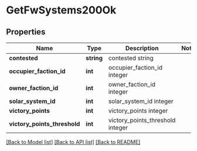 # GetFwSystems200Ok

## Properties
Name | Type | Description | Notes
------------ | ------------- | ------------- | -------------
**contested** | **string** | contested string | 
**occupier_faction_id** | **int** | occupier_faction_id integer | 
**owner_faction_id** | **int** | owner_faction_id integer | 
**solar_system_id** | **int** | solar_system_id integer | 
**victory_points** | **int** | victory_points integer | 
**victory_points_threshold** | **int** | victory_points_threshold integer | 

[[Back to Model list]](../README.md#documentation-for-models) [[Back to API list]](../README.md#documentation-for-api-endpoints) [[Back to README]](../README.md)


